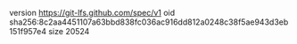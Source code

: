 version https://git-lfs.github.com/spec/v1
oid sha256:8c2aa4451107a63bbd838fc036ac916dd812a0248c38f5ae943d3eb151f957e4
size 20524
